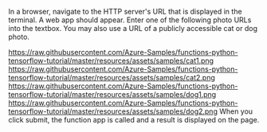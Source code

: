 In a browser, navigate to the HTTP server's URL that is displayed in the terminal. A web app should appear. Enter one of the following photo URLs into the textbox. You may also use a URL of a publicly accessible cat or dog photo.

https://raw.githubusercontent.com/Azure-Samples/functions-python-tensorflow-tutorial/master/resources/assets/samples/cat1.png
https://raw.githubusercontent.com/Azure-Samples/functions-python-tensorflow-tutorial/master/resources/assets/samples/cat2.png
https://raw.githubusercontent.com/Azure-Samples/functions-python-tensorflow-tutorial/master/resources/assets/samples/dog1.png
https://raw.githubusercontent.com/Azure-Samples/functions-python-tensorflow-tutorial/master/resources/assets/samples/dog2.png
When you click submit, the function app is called and a result is displayed on the page.